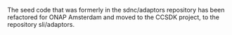 The seed code that was formerly in the sdnc/adaptors repository has been
refactored for ONAP Amsterdam and moved to the CCSDK project, to
the repository sli/adaptors.


